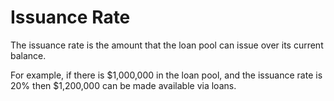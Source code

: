 # Issuance Rate

The issuance rate is the amount that the loan pool can issue over its current balance.

For example, if there is $1,000,000 in the loan pool, and the issuance rate is 20% then $1,200,000 can be made available via loans.
